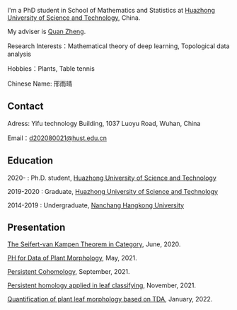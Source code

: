 
I'm a PhD student in School of Mathematics and Statistics at [Huazhong University of Science and Technology](https://www.hust.edu.cn/), China.

My adviser is [Quan Zheng](http://maths.hust.edu.cn/info/1094/2635.htm). 

Research Interests：Mathematical theory of deep learning, Topological data analysis

Hobbies：Plants, Table tennis

Chinese Name: 邢雨晴

<!---
<p><img src="https://github.com/yuqing-xing/yuqing/blob/gh-pages/personal%20photo.jpg" width="143" height="200" alt=""/></p>
-->

## Contact
Adress: Yifu technology Building, 1037 Luoyu Road, Wuhan, China

Email：d202080021@hust.edu.cn

## Education

2020-     : Ph.D. student, [Huazhong University of Science and Technology](https://www.hust.edu.cn/)

2019-2020 : Graduate, [Huazhong University of Science and Technology](http://english.hust.edu.cn/)

2014-2019 : Undergraduate, [Nanchang Hangkong University](https://www.nchu.edu.cn/) 

## Presentation

[The Seifert-van Kampen Theorem in Category](https://github.com/yuqing-xing/yuqing/blob/gh-pages/The%20Seifert-van%20Kampen%20Theorem%20in%20Category.pdf), June, 2020.

[PH for Data of Plant Morphology](https://github.com/yuqing-xing/yuqing/blob/gh-pages/Persistent%20Homology%20for%20Data%20of%20Plant%20Morphology.pdf), May, 2021.

[Persistent Cohomology](https://github.com/yuqing-xing/yuqing/blob/gh-pages/Persistent%20Cohomology.pdf  ), September, 2021.

[Persistent homology applied in leaf classifying](https://github.com/yuqing-xing/yuqing/blob/gh-pages/Persistent%20homology%20applied%20in%20leaf%20classifying.pdf), November, 2021.

[Quantification of plant leaf morphology based on TDA](https://github.com/yuqing-xing/yuqing/blob/0956e13879c6218357436dc53faf74ef7301be8b/Quantification%20of%20plant%20leaf%20morphology%20based%20on%20TDA.pdf), January, 2022.
